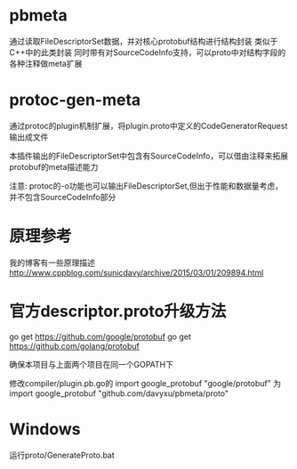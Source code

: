 # pbmeta
通过读取FileDescriptorSet数据，并对核心protobuf结构进行结构封装
类似于C++中的此类封装
同时带有对SourceCodeInfo支持，可以proto中对结构字段的各种注释做meta扩展

# protoc-gen-meta
通过protoc的plugin机制扩展，将plugin.proto中定义的CodeGeneratorRequest输出成文件

本插件输出的FileDescriptorSet中包含有SourceCodeInfo，可以借由注释来拓展protobuf的meta描述能力


注意: protoc的-o功能也可以输出FileDescriptorSet,但出于性能和数据量考虑，并不包含SourceCodeInfo部分

# 原理参考
我的博客有一些原理描述
http://www.cppblog.com/sunicdavy/archive/2015/03/01/209894.html

# 官方descriptor.proto升级方法

go get https://github.com/google/protobuf
go get https://github.com/golang/protobuf

确保本项目与上面两个项目在同一个GOPATH下

修改compiler/plugin.pb.go的 import google_protobuf "google/protobuf"
为 import google_protobuf "github.com/davyxu/pbmeta/proto"

# Windows
运行proto/GenerateProto.bat
